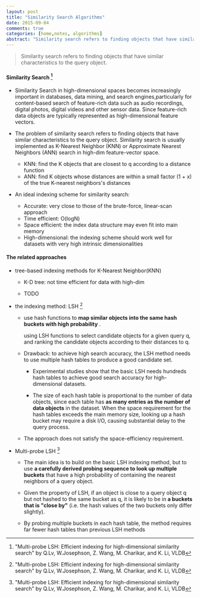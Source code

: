 ```yaml
---
layout: post
title: "Similarity Search Algorithms"
date: 2015-09-04
comments: true
categories: [home,notes, algorithms]
abstract: "Similarity search refers to finding objects that have similar characteristics to the query object."
---
```

>Similarity search refers to finding objects that have similar characteristics to the query object. 

#### Similarity Search [^1]
   * Similarity Search in high-dimensional spaces becomes increasingly important in databases, data mining, and search engines,particularly for content-based search of feature-rich data such as audio recordings, digital photos, digital videos and other sensor data. Since feature-rich data objects are typically represented as high-dimensional feature vectors.

   * The problem of similarity search refers to finding objects that have similar characteristics to the query object.  Similarity search is usually implemented as K-Nearest Neighbor (KNN) or Approximate Nearest Neighbors (ANN) search in high-dim feature-vector space.

       +  KNN: find  the K objects that are closest to q according to a distance function
       +  ANN: find K objects whose distances are within a small factor (1 + x) of the true K-nearest neighbors's distances

   * An ideal indexing scheme for similarity search:
       +   Accurate: very close to those of the brute-force, linear-scan approach
       +   Time efficient: O(logN)
       +   Space efficient: the index data structure may even fit into main memory
       +   High-dimensional:  the indexing scheme should work well for datasets with very high intrinsic
       dimensionalities

#### The related approaches
   *  tree-based indexing methods for K-Nearest Neighbor(KNN)
       +  K-D tree: not time efficient for data with high-dim

       + TODO

   *  the indexing method: LSH  [^1]
       +  use hash functions to **map similar objects into the same hash buckets with high probability** .

          using LSH functions to select candidate objects for a given query q,
          and ranking the candidate objects according to their distances to q.

       +  Drawback: to achieve high search accuracy, the LSH method needs to use multiple hash tables to produce a good candidate set.

          - Experimental studies show that the basic LSH needs hundreds hash tables to achieve good search accuracy for high-dimensional datasets.

          - The size of each hash table is proportional to the number of data objects, since each table has **as many
          entries as the number of data objects** in the dataset.
          When the space requirement for the hash tables exceeds the main memory size, looking up a hash bucket may require a disk I/O, causing substantial delay to the query process.

       + The approach does not satisfy the space-efficiency requirement.

   * Multi-probe LSH [^1]
       + The main idea is to build on the basic LSH indexing method, but to use **a carefully derived probing
       sequence to look up multiple buckets** that have a high probability of containing the nearest neighbors of a query object.

       + Given the property of LSH, if an object is close to a query object q but not hashed to the same bucket as q, it is likely to be in **a buckets  that is "close by"** (i.e. the hash values of the two buckets only differ slightly).

       + By probing multiple buckets in each hash table, the method requires far fewer hash tables than previous LSH methods

 [^1]:  "Multi-probe LSH: Efficient indexing for high-dimensional similarity search" by Q.Lv, W.Josephson, Z. Wang, M. Charikar, and K. Li, VLDB

